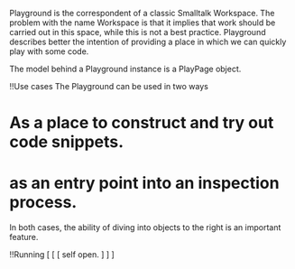 Playground is the correspondent of a classic Smalltalk Workspace. The problem with the name Workspace is that it implies that work should be carried out in this space, while this is not a best practice. Playground describes better the intention of providing a place in which we can quickly play with some code.

The model behind a Playground instance is a PlayPage object.

!!Use cases
The Playground can be used in two ways

# As a place to construct and try out code snippets.
# as an entry point into an inspection process.

In both cases, the ability of diving into objects to the right is an important feature.

!!Running
[ [ [ 
	self open.
 ] ] ]